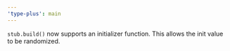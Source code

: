 ```yaml
---
'type-plus': main
---
```


`stub.build()` now supports an initializer function.
This allows the init value to be randomized.
